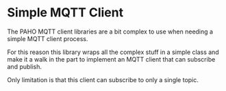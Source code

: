 # Simple MQTT Client

The PAHO MQTT client libraries are a bit complex to use when needing a simple MQTT client process.

For this reason this library wraps all the complex stuff in a simple class and make it a walk in the part to implement an MQTT client that can subscribe and publish.

Only limitation is that this client can subscribe to only a single topic.
